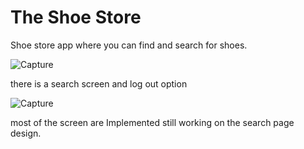 # The Shoe Store

Shoe store app where you can find and search for shoes.


![Capture](https://user-images.githubusercontent.com/25759298/115336789-d6ab7480-a16d-11eb-84d8-c6cc5d4f1df4.PNG)

there is a search screen and log out option 


![Capture](https://user-images.githubusercontent.com/25759298/115336880-05294f80-a16e-11eb-8de9-c80c66c73993.PNG)


most of the screen are Implemented still working on the search page design.
